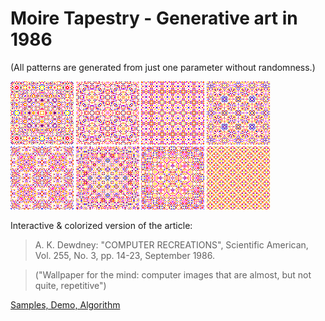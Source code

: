 # Moire Tapestry - Generative art in 1986

(All patterns are generated from just one parameter without randomness.)

<img src="tapestry0.1478000.png" width="20%">
<img src="tapestry1.5600000.png" width="20%">
<img src="tapestry10.5883000.png" width="20%">
<img src="tapestry10.7728000.png" width="20%">

<img src="tapestry11.6400000.png" width="20%">
<img src="tapestry2.3566000.png" width="20%">
<img src="tapestry8.8415000.png" width="20%">
<img src="tapestry9.6667000.png" width="20%">

Interactive & colorized version of the article:

> A. K. Dewdney: "COMPUTER RECREATIONS", Scientific American, Vol. 255, No. 3, pp. 14-23, September 1986.

> ("Wallpaper for the mind: computer images that are almost, but not quite, repetitive")

[Samples, Demo, Algorithm](http://kaorahi.github.io/moireTapestry/moire.html)
